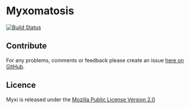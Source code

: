 Myxomatosis
===========

[![Build Status](https://secure.travis-ci.org/brendanhay/stetson.png)](http://travis-ci.org/brendanhay/stetson)


<a name="contribute" />

Contribute
----------

For any problems, comments or feedback please create an issue [here on GitHub](github.com/brendanhay/myxi/issues).


<a name="licence" />

Licence
-------

Myxi is released under the [Mozilla Public License Version 2.0](http://www.mozilla.org/MPL/)
